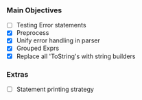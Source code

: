 ### Main Objectives
- [ ] Testing Error statements
- [x] Preprocess
- [x] Unify error handling in parser
- [x] Grouped Exprs
- [x] Replace all 'ToString's with string builders

### Extras
- [ ] Statement printing strategy
